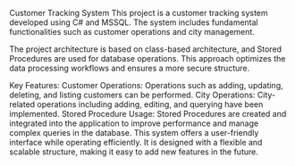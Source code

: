Customer Tracking System
This project is a customer tracking system developed using C# and MSSQL. The system includes fundamental functionalities such as customer operations and city management.

The project architecture is based on class-based architecture, and Stored Procedures are used for database operations. This approach optimizes the data processing workflows and ensures a more secure structure.

Key Features:
Customer Operations: Operations such as adding, updating, deleting, and listing customers can be performed.
City Operations: City-related operations including adding, editing, and querying have been implemented.
Stored Procedure Usage: Stored Procedures are created and integrated into the application to improve performance and manage complex queries in the database.
This system offers a user-friendly interface while operating efficiently. It is designed with a flexible and scalable structure, making it easy to add new features in the future.

